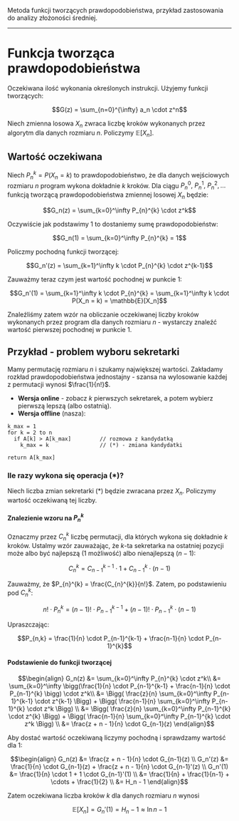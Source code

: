 Metoda funkcji tworzących prawdopodobieństwa, przykład zastosowania do analizy złożoności średniej.

---

# Funkcja tworząca prawdopodobieństwa
Oczekiwana ilość wykonania określonych instrukcji. Użyjemy funkcji tworzących:

$$G(z) = \sum_{n=0}^{\infty} a_n \cdot z^n$$

Niech zmienna losowa $X_n$ zwraca liczbę kroków wykonanych przez algorytm dla danych rozmiaru $n$. Policzymy $\mathbb{E}[X_n]$.

## Wartość oczekiwana
Niech $P_{n}^{k} = P(X_n = k)$ to prawdopodobieństwo, że dla danych wejściowych rozmiaru $n$ program wykona dokładnie $k$ kroków. Dla ciągu $P_{n}^{0},\ P_{n}^{1},\ P_{n}^{2},...$ funkcją tworzącą prawdopodobieństwa zmiennej losowej $X_n$ będzie:

$$G_n(z) = \sum_{k=0}^\infty P_{n}^{k} \cdot z^k$$

Oczywiście jak podstawimy $1$ to dostaniemy sumę prawdopodobieństw:

$$G_n(1) = \sum_{k=0}^\infty P_{n}^{k} = 1$$

Policzmy pochodną funkcji tworzącej:

$$G_n'(z) = \sum_{k=1}^\infty k \cdot P_{n}^{k} \cdot z^{k-1}$$

Zauważmy teraz czym jest wartość pochodnej w punkcie $1$:

$$G_n'(1) = \sum_{k=1}^\infty k \cdot P_{n}^{k} = \sum_{k=1}^\infty k \cdot P(X_n = k) = \mathbb{E}[X_n]$$

Znaleźliśmy zatem wzór na obliczanie oczekiwanej liczby kroków wykonanych przez program dla danych rozmiaru $n$ - wystarczy znaleźć wartość pierwszej pochodnej w punkcie $1$.

## Przykład - problem wyboru sekretarki
Mamy permutację rozmiaru $n$ i szukamy największej wartości. Zakładamy rozkład prawdopodobieństwa jednostajny - szansa na wylosowanie każdej z permutacji wynosi $\frac{1}{n!}$.

* **Wersja online** - zobacz $k$ pierwszych sekretarek, a potem wybierz pierwszą lepszą (albo ostatnią).
* **Wersja offline** (nasza):

````
k_max = 1
for k = 2 to n
  if A[k] > A[k_max]         // rozmowa z kandydatką
    k_max = k                // (*) - zmiana kandydatki

return A[k_max]
````

### Ile razy wykona się operacja $(\ast)$?
Niech liczba zmian sekretarki $(\ast)$ będzie zwracana przez $X_n$. Policzymy wartość oczekiwaną tej liczby.

#### Znalezienie wzoru na $P_{n}^{k}$
Oznaczmy przez $C_{n}^{k}$ liczbę permutacji, dla których wykona się dokładnie $k$ kroków. Ustalmy wzór zauważając, że $k$-ta sekretarka na ostatniej pozycji może albo być najlepszą ($1$ możliwość) albo nienajlepszą ($n-1$):

$$C_{n}^{k} = C_{n-1}^{k-1} \cdot 1 + C_{n-1}^{k} \cdot (n-1)$$

Zauważmy, że $P_{n}^{k} = \frac{C_{n}^{k}}{n!}$. Zatem, po podstawieniu pod $C_{n}^{k}$:

$$n! \cdot P_{n}^{k} = (n-1)! \cdot P_{n-1}^{k-1} + (n-1)! \cdot P_{n-1}^{k} \cdot (n-1)$$

Upraszczając:

$$P_{n,k} = \frac{1}{n} \cdot P_{n-1}^{k-1} + \frac{n-1}{n} \cdot P_{n-1}^{k}$$

#### Podstawienie do funkcji tworzącej
$$\begin{align}
G_n(z) &= \sum_{k=0}^\infty P_{n}^{k} \cdot z^k\\
&= \sum_{k=0}^\infty \bigg(\frac{1}{n} \cdot P_{n-1}^{k-1} + \frac{n-1}{n} \cdot P_{n-1}^{k} \bigg) \cdot z^k\\
&= \Bigg( \frac{z}{n} \sum_{k=0}^\infty P_{n-1}^{k-1} \cdot z^{k-1} \Bigg) + \Bigg( \frac{n-1}{n} \sum_{k=0}^\infty P_{n-1}^{k} \cdot z^k \Bigg) \\
&= \Bigg( \frac{z}{n} \sum_{k=0}^\infty P_{n-1}^{k} \cdot z^{k} \Bigg) + \Bigg( \frac{n-1}{n} \sum_{k=0}^\infty P_{n-1}^{k} \cdot z^k \Bigg) \\
&= \frac{z + n - 1}{n} \cdot G_{n-1}(z)
\end{align}$$

Aby dostać wartość oczekiwaną liczymy pochodną i sprawdzamy wartość dla $1$:

$$\begin{align}
G_n(z) &= \frac{z + n - 1}{n} \cdot G_{n-1}(z) \\
G_n'(z) &= \frac{1}{n} \cdot G_{n-1}(z) + \frac{z + n - 1}{n} \cdot G_{n-1}'(z) \\
G_n'(1) &= \frac{1}{n} \cdot 1 + 1 \cdot G_{n-1}'(1) \\
&= \frac{1}{n} + \frac{1}{n-1} + \cdots + \frac{1}{2} \\
&= H_n - 1
\end{align}$$

Zatem oczekiwana liczba kroków $k$ dla danych rozmiaru $n$ wynosi

$$\mathbb{E}[X_n] = G_n'(1) = H_n - 1 \approx \ln n -1$$
